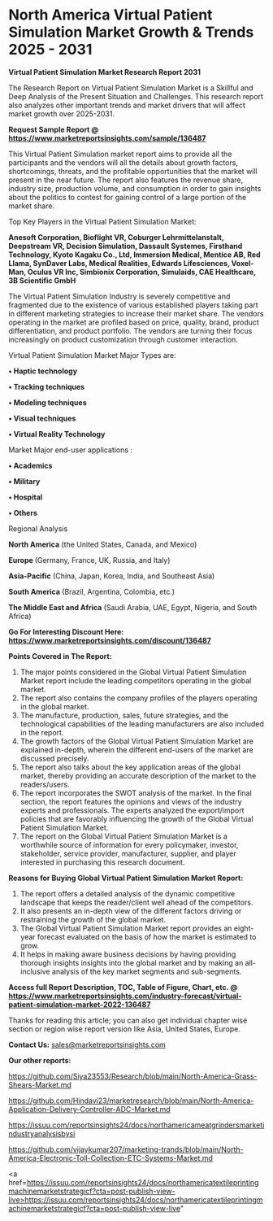  # North America Virtual Patient Simulation Market Growth & Trends 2025 - 2031

<strong>Virtual Patient Simulation Market Research Report 2031</strong>

The Research Report on Virtual Patient Simulation Market is a Skillful and Deep Analysis of the Present Situation and Challenges. This research report also analyzes other important trends and market drivers that will affect market growth over 2025-2031.

<strong>Request Sample Report @ <a href=https://www.marketreportsinsights.com/sample/136487>https://www.marketreportsinsights.com/sample/136487</a></strong>

This Virtual Patient Simulation market report aims to provide all the participants and the vendors will all the details about growth factors, shortcomings, threats, and the profitable opportunities that the market will present in the near future. The report also features the revenue share, industry size, production volume, and consumption in order to gain insights about the politics to contest for gaining control of a large portion of the market share.

Top Key Players in the Virtual Patient Simulation Market:

<strong>Anesoft Corporation, Bioflight VR, Coburger Lehrmittelanstalt, Deepstream VR, Decision Simulation, Dassault Systemes, Firsthand Technology, Kyoto Kagaku Co., Ltd, Immersion Medical, Mentice AB, Red Llama, SynDaver Labs, Medical Realities, Edwards Lifesciences, Voxel-Man, Oculus VR Inc, Simbionix Corporation, Simulaids, CAE Healthcare, 3B Scientific GmbH</strong>

The Virtual Patient Simulation Industry is severely competitive and fragmented due to the existence of various established players taking part in different marketing strategies to increase their market share. The vendors operating in the market are profiled based on price, quality, brand, product differentiation, and product portfolio. The vendors are turning their focus increasingly on product customization through customer interaction.

Virtual Patient Simulation Market Major Types are:

<strong>• Haptic technology

• Tracking techniques

• Modeling techniques

• Visual techniques

• Virtual Reality Technology</strong>

Market Major end-user applications :

<strong>• Academics

• Military

• Hospital

• Others</strong>

Regional Analysis

</u><strong><b>North America</b></strong> (the United States, Canada, and Mexico)

<strong><b>Europe </b></strong>(Germany, France, UK, Russia, and Italy)

<strong><b>Asia-Pacific</b></strong> (China, Japan, Korea, India, and Southeast Asia)

<strong><b>South America</b></strong> (Brazil, Argentina, Colombia, etc.)

<strong><b>The Middle East and Africa</b></strong> (Saudi Arabia, UAE, Egypt, Nigeria, and South Africa)

<strong>Go For Interesting Discount Here: <a href=https://www.marketreportsinsights.com/discount/136487>https://www.marketreportsinsights.com/discount/136487</a></strong>

<strong>Points Covered in The Report:</strong>
<ol>
  <li>The major points considered in the Global Virtual Patient Simulation Market report include the leading competitors operating in the global market.</li>
  <li>The report also contains the company profiles of the players operating in the global market.</li>
  <li>The manufacture, production, sales, future strategies, and the technological capabilities of the leading manufacturers are also included in the report.</li>
  <li>The growth factors of the Global Virtual Patient Simulation Market are explained in-depth, wherein the different end-users of the market are discussed precisely.</li>
  <li>The report also talks about the key application areas of the global market, thereby providing an accurate description of the market to the readers/users.</li>
  <li>The report incorporates the SWOT analysis of the market. In the final section, the report features the opinions and views of the industry experts and professionals. The experts analyzed the export/import policies that are favorably influencing the growth of the Global Virtual Patient Simulation Market.</li>
  <li>The report on the Global Virtual Patient Simulation Market is a worthwhile source of information for every policymaker, investor, stakeholder, service provider, manufacturer, supplier, and player interested in purchasing this research document.</li>
</ol>
<strong>Reasons for Buying Global Virtual Patient Simulation Market Report:</strong>

<ol>
  <li>The report offers a detailed analysis of the dynamic competitive landscape that keeps the reader/client well ahead of the competitors.</li>
  <li>It also presents an in-depth view of the different factors driving or restraining the growth of the global market.</li>
  <li>The Global Virtual Patient Simulation Market report provides an eight-year forecast evaluated on the basis of how the market is estimated to grow.</li>
  <li>It helps in making aware business decisions by having providing thorough insights insights into the global market and by making an all-inclusive analysis of the key market segments and sub-segments.</li>
</ol>
<strong>Access full Report Description, TOC, Table of Figure, Chart, etc. @ <a href=https://www.marketreportsinsights.com/industry-forecast/virtual-patient-simulation-market-2022-136487>https://www.marketreportsinsights.com/industry-forecast/virtual-patient-simulation-market-2022-136487</a></strong>


Thanks for reading this article; you can also get individual chapter wise section or region wise report version like Asia, United States, Europe.

<strong>Contact Us:</strong>
sales@marketreportsinsights.com

<strong>Our other reports:</strong>

<a href=https://github.com/Siya23553/Research/blob/main/North-America-Grass-Shears-Market.md>https://github.com/Siya23553/Research/blob/main/North-America-Grass-Shears-Market.md</a>

<a href=https://github.com/Hindavi23/marketresearch/blob/main/North-America-Application-Delivery-Controller-ADC-Market.md>https://github.com/Hindavi23/marketresearch/blob/main/North-America-Application-Delivery-Controller-ADC-Market.md</a>

<a href=https://issuu.com/reportsinsights24/docs/northamericameatgrindersmarketindustryanalysisbysi>https://issuu.com/reportsinsights24/docs/northamericameatgrindersmarketindustryanalysisbysi</a>

<a href=https://github.com/vijaykumar207/marketing-trands/blob/main/North-America-Electronic-Toll-Collection-ETC-Systems-Market.md>https://github.com/vijaykumar207/marketing-trands/blob/main/North-America-Electronic-Toll-Collection-ETC-Systems-Market.md</a>

<a href=https://issuu.com/reportsinsights24/docs/northamericatextileprintingmachinemarketstrategicf?cta=post-publish-view-live>https://issuu.com/reportsinsights24/docs/northamericatextileprintingmachinemarketstrategicf?cta=post-publish-view-live</a>"
